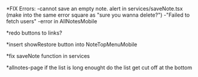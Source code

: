 \*FIX Errors:
-cannot save an empty note. alert in services/saveNote.tsx (make into the same error square as "sure you wanna delete?")
-"Failed to fetch users" -error in AllNotesMobile

\*redo buttons to links?

\*insert showRestore button into NoteTopMenuMobile

\*fix saveNote function in services

\*allnotes-page if the list is long enought do the list get cut off at the bottom
